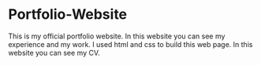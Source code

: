 # Portfolio-Website
 This is my official portfolio website.
 In this website you can see my experience and my work.
 I used html and css to build this web page.
 In this website you can see my CV.
